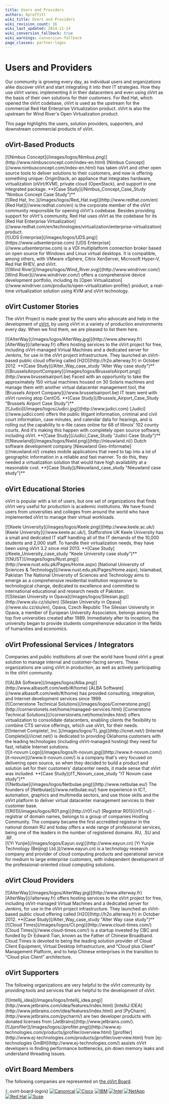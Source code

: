 ```yaml
---
title: Users and Providers
authors: bproffitt
wiki_title: Users and Providers
wiki_revision_count: 16
wiki_last_updated: 2014-11-24
wiki_conversion_fallback: true
wiki_warnings: conversion-fallback
page_classes: partner-logos
---
```


# Users and Providers

Our community is growing every day, as individual users and organizations alike discover oVirt and start integrating it into their IT strategies. How they use oVirt varies: implementing it in their datacenters and even using oVirt as the basis of their own solutions for their customers. For Red Hat, which opened the oVirt codebase, oVirt is used as the upstream for the commercial Red Hat Enterprise Virtualization product. oVirt is also the upstream for Wind River's Open Virtualization product.

This page highlights the users, solution providers, supporters, and downstream commercial products of oVirt.

## oVirt-Based Products 

<div class="parner-block">
[![Nimbus Concept](/images/logos/Nimbus.png)](http://www.nimbusconcept.com/index-en.html)
[Nimbus Concept](//www.nimbusconcept.com/index-en.html) has taken oVirt and other open source tools to deliver solutions to their customers, and now is offering something unique: OriginStack, an appliance that integrates hardware, virtualization (oVirt/KVM), private cloud (OpenStack), and support in one integrated package. **[Case Study](/Nimbus_Concept_Case_Study "Nimbus Concept Case Study")**
</div>

<div class="parner-block">
[![Red Hat, Inc.](/images/logos/Red_Hat.svg)](http://www.redhat.com/en)
[Red Hat](//www.redhat.com/en) is the corporate member of the oVirt community responsible for opening oVirt's codebase. Besides providing support for oVirt's community, Red Hat uses oVirt as the codebase for its [Red Hat Enterprise Virtualization](//www.redhat.com/en/technologies/virtualization/enterprise-virtualization) product.
</div>

<div class="parner-block">
[![UDS Enterprise](/images/logos/UDS.png)](https://www.udsenterprise.com)
[UDS Enterprise](//www.udsenterprise.com) is a VDI multiplatform connection broker based on open source for Windows and Linux virtual desktops. It is compatible, among others, with VMware vSphere, Citrix XenServer, Microsoft Hyper-V, Red Hat RHEV, and oVirt.
</div>

<div class="parner-block">
[![Wind River](/images/logos/Wind_River.svg)](http://www.windriver.com/)
[Wind River](//www.windriver.com/) offers a comprehensive device development portfolio, including its [Open Virtualization](//www.windriver.com/products/open-virtualization-profile/) product, a real-time virtualization solution using KVM and oVirt technology.
</div>

## oVirt Customer Stories 

The oVirt Project is made great by the users who advocate and help in the development of [oVirt](/Download "Download"), by using oVirt in a variety of production environments every day. When we find them, we are pleased to list them here.

<div class="parner-block">
[![AlterWay](/images/logos/AlterWay.jpg)](http://www.alterway.fr)
[AlterWay](//alterway.fr) offers hosting services to the oVirt project for free, including oVirt-managed Virtual Machines and a dedicated server for Jenkins, for use in the oVirt project infrastructure. They launched an oVirt-based public cloud offering called [H2O](http://h2o.alterway.fr) in October 2012. **[Case Study](/Alter_Way_case_study "Alter Way case study")**
</div>

<div class="parner-block">
[![BrusselsAirportCompany](/images/logos/BrusselsAirport.png)](http://www.brusselsairport.be)
Faced with an opportunity to take the approximately 150 virtual machines housed on 30 Solaris machines and manage them with another virtual datacenter management tool, the [Brussels Airport Company](//www.brusselsairport.be) IT team went with oVirt running atop CentOS. **[Case Study](/Brussels_Airport_Case_Study "Brussels Airport Case Study")**
</div>

<div class="parner-block">
[![Judici](/images/logos/Judici.jpg)](http://www.judici.com)
[Judici](//www.judici.com) offers the public litigant information, criminal and civil court information, case minutes, and calendar data for hearings, and is rolling out the capability to e-file cases online for 68 of Illinois' 102 county courts. And it's making this happen with completely open source software, including oVirt. **[Case Study](/Judici_Case_Study "Judici Case Study")**
</div>

<div class="parner-block">
[![Nieuwland](/images/logos/Nwld.png)](http://nieuwland.nl/)
Dutch software development company [Nieuwland Geo-Informatie](//nieuwland.nl/) creates mobile applications that need to tap into a lot of geographic information in a reliable and fast manner. To do this, they needed a virtualization solution that would have high availability at a reasonable cost. **[Case Study](/Nieuwland_case_study "Nieuwland case study")**
</div>

## oVirt Educational Stories 

oVirt is popular with a lot of users, but one set of organizations that finds oVirt very useful for production is academic institutions. We have found users from universities and colleges from around the world who have implemented oVirt to manage their virtual workloads.

<div class="parner-block">
[![Keele University](/images/logos/Keele.png)](http://www.keele.ac.uk/)
[Keele University](//www.keele.ac.uk/), Stafforshire UK  
Keele University has a small and dedicated IT staff handling all of the IT demands of the 10,000 students and 2,000 staff. To handle their virtualization needs, they have been using oVirt 3.2 since mid 2013. **[Case Study](/Keele_University_case_study "Keele University case study")**
</div>

<div class="parner-block">
[![NUST](/images/logos/Nust.png)](http://www.nust.edu.pk/Pages/Home.aspx)
[National University of Sciences & Technology](//www.nust.edu.pk/Pages/Home.aspx), Islamabad, Pakistan  
The National University of Sciences and Technology aims to emerge as a comprehensive residential institution responsive to technological change, dedicated to excellence and committed to international educational and research needs of Pakistan.
</div>

<div class="parner-block">
[![Silesian University in Opava](/images/logos/Silesian.jpg)](http://www.slu.cz/slu/en)
[Silesian University in Opava](//www.slu.cz/slu/en), Opava, Czech Republic  
The Silesian University in Opava, a member of European University Association, belongs among the top five universities created after 1989. Immediately after its inception, the university began to provide students comprehensive education in the fields of humanities and economics.
</div>

## oVirt Professional Services / Integrators 

Companies and public institutions all over the world have found oVirt a great solution to manage internal and customer-facing servers. These organizations are using oVirt in production, as well as actively participating in the oVirt community.

<div class="parner-block">
[![ALBA Software](/images/logos/Alba.png)](http://www.albasoft.com/web/#/home)
[ALBA Software](//www.albasoft.com/web/#/home) has provided consulting, integration, and Internet development services since 1999.
</div>

<div class="parner-block">
[![Cornerstone Technical Solutions](/images/logos/Cornerstone.png)](http://cornerstonets.net/home/managed-services.html)
[Cornerstone Technical Solutions](//cornerstonets.net/home/index.html) offers virtualization to consolidate datacenters, enabling clients the flexibility to combine CTS service offerings, which use oVirt, for their needs.
</div>

<div class="parner-block">
[![Internet Complete!, Inc.](/images/logos/TL.jpg)](http://icnet.net/)
[Internet Complete](//icnet.net/) is dedicated to providing Oklahoma customers with the leading technologies (including oVirt-managed hosting) they need for fast, reliable Internet solutions.
</div>

<div class="parner-block">
[![it-novum Logo](/images/logos/It-novum.jpg)](http://www.it-novum.com/)
[it-novum](//www.it-novum.com/) is a company that's very focused on delivering open source, so when they decided to build a product and solution set for their customers' datacenter needs, it made sense that oVirt was included. **[Case Study](/IT_Novum_case_study "IT Novum case study")**
</div>

<div class="parner-block">
[![Netbulae](/images/logos/Netbulae.png)](http://www.netbulae.eu/)
The founders of [Netbulae](//www.netbulae.eu/) have experience in ICT, automation, graphics and multimedia sectors, and use those skills and the oVirt platform to deliver virtual datacenter management services to their customer base.
</div>

<div class="parner-block">
[![R01](/images/logos/R01.png)](http://r01.ru/)
[Registrar R01](//r01.ru/) - registrar of domain names, belongs to a group of companies Hosting Community. The company became the first accredited registrar in the national domain RU and today offers a wide range of professional services, being one of the leaders in the number of registered domains .RU, .SU and .RF.
</div>

<div class="parner-block">
[![Yi Yunjie](/images/logos/Eayun.svg)](http://www.eayun.cn)
[Yi Yunjie Technology (Beijing) Ltd.](//www.eayun.cn) is a technology research company and provider of cloud computing products and operational service for medium to large enterprise customers, with independent development of the professional-oriented cloud computing solutions.
</div>

## oVirt Cloud Providers 

<div class="parner-block">
[![AlterWay](/images/logos/AlterWay.jpg)](http://www.alterway.fr)
[AlterWay](//alterway.fr) offers hosting services to the oVirt project for free, including oVirt-managed Virtual Machines and a dedicated server for Jenkins, for use in the oVirt project infrastructure. They launched an oVirt-based public cloud offering called [H2O](http://h2o.alterway.fr) in October 2012. **[Case Study](/Alter_Way_case_study "Alter Way case study")**
</div>

<div class="parner-block">
[![Cloud Times](/images/logos/Ct.png)](http://www.cloud-times.com/)
[Cloud Times](//www.cloud-times.com/) is a startup invested by CBC and funded by Dr Edward Tian, known as the Father of Chinese Broadband. Cloud Times is devoted to being the leading solution provider of Cloud Client Equipment, Virtual Desktop Infrastructure, and “Cloud plus Client” Management Platform, and to help Chinese enterprises in the transition to “Cloud plus Client” architecture.
</div>

## oVirt Supporters 

The following organizations are very helpful to the oVirt community by providing tools and services that are helpful to the development of oVirt.

<div class="parner-block">
[![Intellij_idea](/images/logos/Intellij_idea.png)](http://www.jetbrains.com/idea/features/index.html)
[IntelliJ IDEA](http://www.jetbrains.com/idea/features/index.html) and [PyCharm](http://www.jetbrains.com/pycharm/) are two developer products with donated licenses from [JetBrains](http://www.jetbrains.com/).
</div>

<div class="parner-block">
[![Jprofiler](/images/logos/Jprofiler.png)](http://www.ej-technologies.com/products/jprofiler/overview.html)
[jprofiler](http://www.ej-technologies.com/products/jprofiler/overview.html) from [ej-technologies GmBH](http://www.ej-technologies.com/) assists oVirt developers in finding performance bottlenecks, pin down memory leaks and understand threading issues.
</div>

## oVirt Board Members 

The following companies are represented on [the oVirt Board](/OVirt_Board "OVirt Board").

{:.ovirt-board-logos}
[![Canonical](/images/logos/Canonical.svg)](http://canonical.com/)
[![Cisco](/images/logos/Cisco.svg)](http://cisco.com/)
[![IBM](/images/logos/IBM.svg)](http://ibm.com/)
[![Intel](/images/logos/Intel.svg)](http://intel.com/)
[![NetApp](/images/logos/NetAPP.svg)](http://netapp.com/)
[![Red Hat](/images/logos/Red_Hat.svg)](http://redhat.com/)
[![Suse](/images/logos/SUSE.svg)](http://suse.com/)
